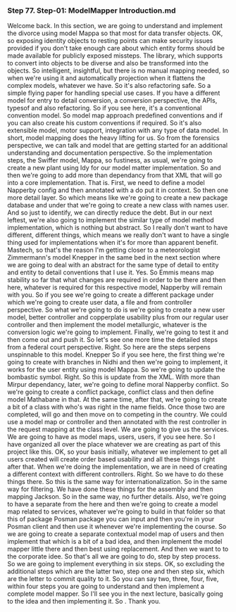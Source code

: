 ### Step 77. Step-01: ModelMapper Introduction.md
Welcome back. In this section, we are going to understand and implement the divorce using model Mappa so that most for data transfer objects. OK, so exposing identity objects to resting points can make security issues provided if you don't take enough care about which entity forms should be made available for publicly exposed missteps. The library, which supports to convert into objects to be diverse and also be transformed into the objects. So intelligent, insightful, but there is no manual mapping needed, so when we're using it and automatically projection when it flattens the complex models, whatever we have. So it's also refactoring safe. So a simple flying paper for handling special use cases. If you have a different model for entry to detail conversion, a conversion perspective, the APIs, typesof and also refactoring. So if you see here, it's a conventional convention model. So model map approach predefined conventions and if you can also create his custom conventions if required. So it's also extensible model, motor support, integration with any type of data model. In short, model mapping does the heavy lifting for us. So from the forensics perspective, we can talk and model that are getting started for an additional understanding and documentation perspective. So the implementation steps, the Swiffer model, Mappa, so fustiness, as usual, we're going to create a new plant using Idy for our model matter implementation. So and then we're going to add more than dependancy from that XML that will go into a core implementation. That is. First, we need to define a model Napperby config and then annotated with a do put it in context. So then one more detail layer. So which means like we're going to create a new package database and under that we're going to create a new class with names user. And so just to identify, we can directly reduce the debt. But in our next leftest, we're also going to implement the similar type of model method implementation, which is nothing but abstract. So I really don't want to have different, different things, which means we really don't want to have a single thing used for implementations when it's for more than apparent benefit. Mastech, so that's the reason I'm getting closer to a meteorologist Zimmermann's model Knepper in the same bed in the next section where we are going to deal with an abstract for the same type of detail to entity and entity to detail conventions that I use it. Yes. So Emmis means map stability so far that what changes are required in order to be there and then here, whatever is required for this respective model, Napperby will remain with you. So if you see we're going to create a different package under which we're going to create user data, a file and from controller perspective. So what we're going to do is we're going to create a new user model, better controller and copperplate usability plus from our regular user controller and then implement the model metallurgic, whatever is the conversion logic we're going to implement. Finally, we're going to test it and then come out and push it. So let's see one more time the detailed steps from a federal court perspective. Right. So here are the steps serpens unspinnable to this model. Knepper So if you see here, the first thing we're going to create with branches in Nidhi and then we're going to implement, it works for the user entity using model Mappa. So we're going to update the bombastic symbol. Right. So this is update from the XML. With more than Mirpur dependancy, later, we're going to define moral Napperby conflict. So we're going to create a conflict package, conflict class and then define model Mathabane in that. At the same time, after that, we're going to create a bit of a class with who's was right in the name fields. Once those two are completed, will go and then move on to competing in the country. We could use a model map or controller and then annotated with the rest controller in the request mapping at the class level. We are going to give us the services. We are going to have as model maps, users, users, if you see here. So I have organized all over the place whatever we are creating as part of this project like this. OK, so your basis initially, whatever we implement to get all users created will create order based usability and all these things right after that. When we're doing the implementation, we are in need of creating a different context with different controllers. Right. So we have to do these things there. So this is the same way for internationalization. So in the same way for filtering. We have done these things for the assembly and then mapping Jackson. So in the same way, no further details. Also, we're going to have a separate from the here and then we're going to create a model map related to services, whatever we're going to build in that folder so that this of package Posman package you can input and then you're in your Posman client and then use it whenever we're implementing the course. So we are going to create a separate contextual model map of users and then implement that which is a bit of a bad idea, and then implement the model mapper little there and then best using replacement. And then we want to to the corporate idee. So that's all we are going to do, step by step process. So we are going to implement everything in six steps. OK, so excluding the additional steps which are the latter two, step one and then step six, which are the letter to commit quality to it. So you can say two, three, four, five, within four steps you are going to understand and then implement a complete model mapper. So I'll see you in the next lecture, basically going to the idea and then implementing it. So . Thank you. 
